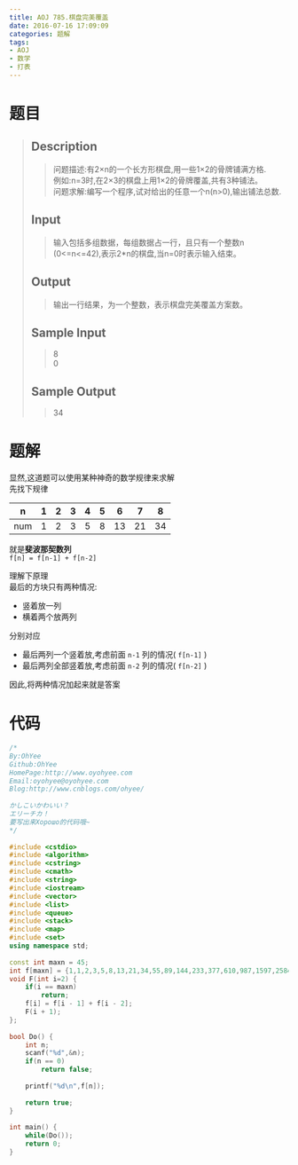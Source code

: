 ```yaml
---
title: AOJ 785.棋盘完美覆盖
date: 2016-07-16 17:09:09
categories: 题解
tags:
- AOJ
- 数学
- 打表
---
```

# 题目
> 
> ## Description  
>> 问题描述:有2×n的一个长方形棋盘,用一些1×2的骨牌铺满方格.  
>> 例如:n=3时,在2×3的棋盘上用1×2的骨牌覆盖,共有3种铺法。  
>> 问题求解:编写一个程序,试对给出的任意一个n(n>0),输出铺法总数.  
>>   
>> <!--more-->  
> 
> ## Input  
>> 输入包括多组数据，每组数据占一行，且只有一个整数n (0&lt;=n&lt;=42),表示2*n的棋盘,当n=0时表示输入结束。  
>>   
> 
> ## Output  
>> 输出一行结果，为一个整数，表示棋盘完美覆盖方案数。  
>>   
> 
> ## Sample Input  
>> 8  
>> 0  
>>   
> 
> ## Sample Output  
>> 34  

# 题解
显然,这道题可以使用某种神奇的数学规律来求解  
先找下规律  

|n|1|2|3|4|5|6|7|8|
|:--:|:--:|:--:|:--:|:--:|:--:|:--:|:--:|:--:|
|num|1|2|3|5|8|13|21|34|

就是**斐波那契数列**  
`f[n] = f[n-1] + f[n-2]`  

理解下原理  
最后的方块只有两种情况:
- 竖着放一列
- 横着两个放两列

分别对应
- 最后两列一个竖着放,考虑前面 `n-1` 列的情况( `f[n-1]` )  
- 最后两列全部竖着放,考虑前面 `n-2` 列的情况( `f[n-2]` )  

因此,将两种情况加起来就是答案  

# 代码
```cpp 棋盘完美覆盖 https://github.com/OhYee/sourcecode/tree/master/ACM 代码备份
/*
By:OhYee
Github:OhYee
HomePage:http://www.oyohyee.com
Email:oyohyee@oyohyee.com
Blog:http://www.cnblogs.com/ohyee/
 
かしこいかわいい？
エリーチカ！
要写出来Хорошо的代码哦~
*/
 
#include <cstdio>
#include <algorithm>
#include <cstring>
#include <cmath>
#include <string>
#include <iostream>
#include <vector>
#include <list>
#include <queue>
#include <stack>
#include <map>
#include <set>
using namespace std;
 
const int maxn = 45;
int f[maxn] = {1,1,2,3,5,8,13,21,34,55,89,144,233,377,610,987,1597,2584,4181,6765,10946,17711,28657,46368,75025,121393,196418,317811,514229,832040,1346269,2178309,3524578,5702887,9227465,14930352,24157817,39088169,63245986,102334155,165580141,267914296,433494437,701408733,1134903170};
void F(int i=2) {
    if(i == maxn)
        return;
    f[i] = f[i - 1] + f[i - 2];
    F(i + 1);
};
 
bool Do() {
    int n;
    scanf("%d",&n);
    if(n == 0)
        return false;
 
    printf("%d\n",f[n]);
 
    return true;
}
 
int main() {
    while(Do());
    return 0;
}
```